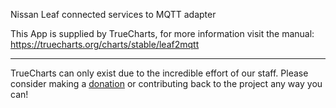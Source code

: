 Nissan Leaf connected services to MQTT adapter

This App is supplied by TrueCharts, for more information visit the manual: https://truecharts.org/charts/stable/leaf2mqtt

---

TrueCharts can only exist due to the incredible effort of our staff.
Please consider making a [donation](https://truecharts.org/docs/about/sponsor) or contributing back to the project any way you can!
